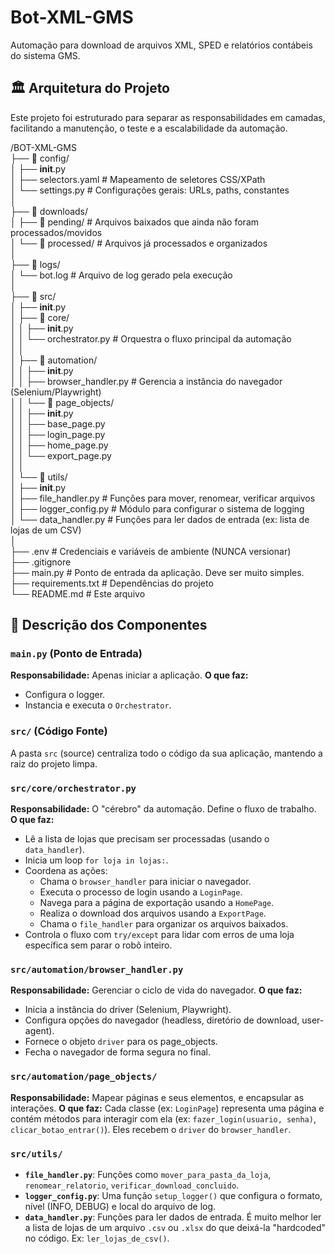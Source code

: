 # Bot-XML-GMS

Automação para download de arquivos XML, SPED e relatórios contábeis do sistema GMS.

## 🏛️ Arquitetura do Projeto

Este projeto foi estruturado para separar as responsabilidades em camadas, facilitando a manutenção, o teste e a escalabilidade da automação.

/BOT-XML-GMS  
├── 📂 config/  
│   ├── __init__.py  
│   ├── selectors.yaml        # Mapeamento de seletores CSS/XPath  
│   └── settings.py           # Configurações gerais: URLs, paths, constantes  
│  
├── 📂 downloads/  
│   ├── 📂 pending/             # Arquivos baixados que ainda não foram processados/movidos  
│   └── 📂 processed/           # Arquivos já processados e organizados  
│  
├── 📂 logs/  
│   └── bot.log                 # Arquivo de log gerado pela execução  
│  
├── 📂 src/  
│   ├── __init__.py  
│   ├── 📂 core/  
│   │   ├── __init__.py  
│   │   └── orchestrator.py     # Orquestra o fluxo principal da automação  
│   │  
│   ├── 📂 automation/  
│   │   ├── __init__.py  
│   │   ├── browser_handler.py  # Gerencia a instância do navegador (Selenium/Playwright)  
│   │   └── 📂 page_objects/  
│   │       ├── __init__.py  
│   │       ├── base_page.py  
│   │       ├── login_page.py  
│   │       ├── home_page.py  
│   │       └── export_page.py  
│   │  
│   └── 📂 utils/  
│       ├── __init__.py  
│       ├── file_handler.py     # Funções para mover, renomear, verificar arquivos  
│       ├── logger_config.py    # Módulo para configurar o sistema de logging  
│       └── data_handler.py     # Funções para ler dados de entrada (ex: lista de lojas de um CSV)  
│  
├── .env                      # Credenciais e variáveis de ambiente (NUNCA versionar)  
├── .gitignore  
├── main.py                   # Ponto de entrada da aplicação. Deve ser muito simples.  
├── requirements.txt          # Dependências do projeto  
└── README.md                 # Este arquivo  

## 📄 Descrição dos Componentes

### `main.py` (Ponto de Entrada)
**Responsabilidade:** Apenas iniciar a aplicação.
**O que faz:**
- Configura o logger.
- Instancia e executa o `Orchestrator`.

### `src/` (Código Fonte)
A pasta `src` (source) centraliza todo o código da sua aplicação, mantendo a raiz do projeto limpa.

### `src/core/orchestrator.py`
**Responsabilidade:** O "cérebro" da automação. Define o fluxo de trabalho.
**O que faz:**
- Lê a lista de lojas que precisam ser processadas (usando o `data_handler`).
- Inicia um loop `for loja in lojas:`.
- Coordena as ações:
    - Chama o `browser_handler` para iniciar o navegador.
    - Executa o processo de login usando a `LoginPage`.
    - Navega para a página de exportação usando a `HomePage`.
    - Realiza o download dos arquivos usando a `ExportPage`.
    - Chama o `file_handler` para organizar os arquivos baixados.
- Controla o fluxo com `try/except` para lidar com erros de uma loja específica sem parar o robô inteiro.

### `src/automation/browser_handler.py`
**Responsabilidade:** Gerenciar o ciclo de vida do navegador.
**O que faz:**
- Inicia a instância do driver (Selenium, Playwright).
- Configura opções do navegador (headless, diretório de download, user-agent).
- Fornece o objeto `driver` para os page_objects.
- Fecha o navegador de forma segura no final.

### `src/automation/page_objects/`
**Responsabilidade:** Mapear páginas e seus elementos, e encapsular as interações.
**O que faz:** Cada classe (ex: `LoginPage`) representa uma página e contém métodos para interagir com ela (ex: `fazer_login(usuario, senha)`, `clicar_botao_entrar()`). Eles recebem o `driver` do `browser_handler`.

### `src/utils/`
- **`file_handler.py`**: Funções como `mover_para_pasta_da_loja`, `renomear_relatorio`, `verificar_download_concluido`.
- **`logger_config.py`**: Uma função `setup_logger()` que configura o formato, nível (INFO, DEBUG) e local do arquivo de log.
- **`data_handler.py`**: Funções para ler dados de entrada. É muito melhor ler a lista de lojas de um arquivo `.csv` ou `.xlsx` do que deixá-la "hardcoded" no código. Ex: `ler_lojas_de_csv()`.